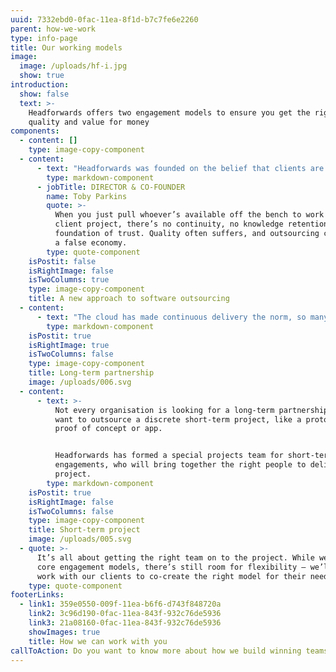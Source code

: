 ```yaml
---
uuid: 7332ebd0-0fac-11ea-8f1d-b7c7fe6e2260
parent: how-we-work
type: info-page
title: Our working models
image:
  image: /uploads/hf-i.jpg
  show: true
introduction:
  show: false
  text: >-
    Headforwards offers two engagement models to ensure you get the right mix of
    quality and value for money
components:
  - content: []
    type: image-copy-component
  - content:
      - text: "Headforwards was founded on the belief that clients are short-changed by traditional software outsource companies – mainly due to the “on-the-bench” model of project resourcing.\r\n\n\rTo ensure clients get the right mix of quality and value for money, Headforwards offers two choices of engagement models: a long term partnership or a short term project."
        type: markdown-component
      - jobTitle: DIRECTOR & CO-FOUNDER
        name: Toby Parkins
        quote: >-
          When you just pull whoever’s available off the bench to work on a
          client project, there’s no continuity, no knowledge retention, and no
          foundation of trust. Quality often suffers, and outsourcing can become
          a false economy.
        type: quote-component
    isPostit: false
    isRightImage: false
    isTwoColumns: true
    type: image-copy-component
    title: A new approach to software outsourcing
  - content:
      - text: "The cloud has made continuous delivery the norm, so many clients are looking for long-term, ongoing and cost-effective support from their outsource partner.\r\n\nFor this kind of engagement, Headforwards works with the client to handpick the perfect team, so everyone is confident the right people are on board from the start."
        type: markdown-component
    isPostit: true
    isRightImage: true
    isTwoColumns: false
    type: image-copy-component
    title: Long-term partnership
    image: /uploads/006.svg
  - content:
      - text: >-
          Not every organisation is looking for a long-term partnership. Some
          want to outsource a discrete short-term project, like a prototype,
          proof of concept or app. 


          Headforwards has formed a special projects team for short-term
          engagements, who will bring together the right people to deliver each
          project.
        type: markdown-component
    isPostit: true
    isRightImage: false
    isTwoColumns: false
    type: image-copy-component
    title: Short-term project
    image: /uploads/005.svg
  - quote: >-
      It’s all about getting the right team on to the project. While we have two
      core engagement models, there’s still room for flexibility – we’ll always
      work with our clients to co-create the right model for their needs.
    type: quote-component
footerLinks:
  - link1: 359e0550-009f-11ea-b6f6-d743f848720a
    link2: 3c96d190-0fac-11ea-843f-932c76de5936
    link3: 21a08160-0fac-11ea-843f-932c76de5936
    showImages: true
    title: How we can work with you
callToAction: Do you want to know more about how we build winning teams?
---
```

